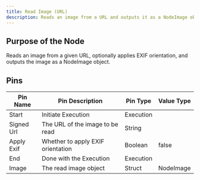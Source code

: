 ```yaml
---
title: Read Image (URL)
description: Reads an image from a URL and outputs it as a NodeImage object.
---
```


## Purpose of the Node
Reads an image from a given URL, optionally applies EXIF orientation, and outputs the image as a NodeImage object.

## Pins
| Pin Name     | Pin Description                      | Pin Type | Value Type |
|--------------|--------------------------------------|----------|------------|
| Start        | Initiate Execution                   | Execution|            |
| Signed Url   | The URL of the image to be read      | String   |            |
| Apply Exif   | Whether to apply EXIF orientation    | Boolean  | false      |
| End          | Done with the Execution                | Execution|            |
| Image        | The read image object                  | Struct   | NodeImage  |